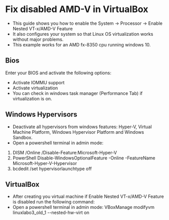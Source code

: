 # Fix disabled AMD-V in VirtualBox
- This guide shows you how to enable the System -> Processor -> Enable Nested VT-x/AMD-V Feature
- It also configures your system so that Linux OS virtualization works without major problems.
- This example works for an AMD fx-8350 cpu running windows 10.
## Bios
Enter your BIOS and activate the following options:
- Activate IOMMU support
- Activate virtualization
- You can check in windows task manager (Performance Tab) if virtualization is on.
## Windows Hypervisors
- Deactivate all hypervisors from windows features: Hyper-V, Virtual Machine Platform, Windows Hypervisor Platform and Windows Sandbox.
- Open a powershell terminal in admin mode:
1. DISM /Online /Disable-Feature:Microsoft-Hyper-V
2. PowerShell Disable-WindowsOptionalFeature -Online -FeatureName Microsoft-Hyper-V-Hypervisor
3. bcdedit /set hypervisorlaunchtype off
## VirtualBox
- After creating you virtual machine if Enable Nested VT-x/AMD-V Feature is disabled run the following command:
- Open a powershell terminal in admin mode:
VBoxManage modifyvm linuxlabo3_old_1 --nested-hw-virt on